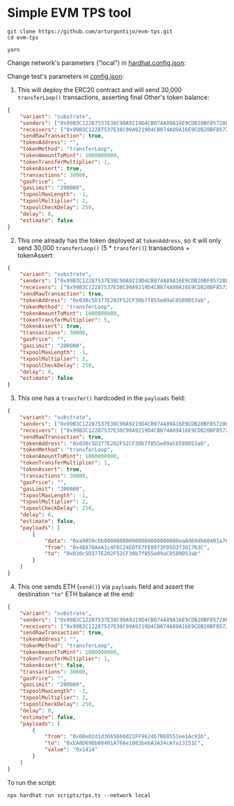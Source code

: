 # Simple EVM TPS tool

```shell
git clone https://github.com/arturgontijo/evm-tps.git
cd evm-tps

yarn
```

Change network's parameters ("local") in [hardhat.config.json](hardhat.config.ts):

Change test's parameters in [config.json](config.json):

1. This will deploy the ERC20 contract and will send 30,000 `transferLoop()` transactions, asserting final Other's token balance:
```json
{
    "variant": "substrate",
    "senders": ["0x99B3C12287537E38C90A9219D4CB074A89A16E9CDB20BF85728EBD97C343E000"],
    "receivers": ["0x99B3C12287537E38C90A9219D4CB074A89A16E9CDB20BF85728EBD97C343E005"],
    "sendRawTransaction": true,
    "tokenAddress": "",
    "tokenMethod": "transferLoop",
    "tokenAmountToMint": 1000000000,
    "tokenTransferMultiplier": 1,
    "tokenAssert": true,
    "transactions": 30000,
    "gasPrice": "",
    "gasLimit": "200000",
    "txpoolMaxLength": -1,
    "txpoolMultiplier": 2,
    "txpoolCheckDelay": 250,
    "delay": 0,
    "estimate": false
}
```

2. This one already has the token deployed at `tokenAddress`, so it will only send 30,000 `transferLoop()` (5 * `transfer()`) transactions + tokenAssert:
```json
{
    "variant": "substrate",
    "senders": ["0x99B3C12287537E38C90A9219D4CB074A89A16E9CDB20BF85728EBD97C343E000"],
    "receivers": ["0x99B3C12287537E38C90A9219D4CB074A89A16E9CDB20BF85728EBD97C343E005"],
    "sendRawTransaction": true,
    "tokenAddress": "0x030c5D377E202F52CF30b7f855e09aC0589D53ab",
    "tokenMethod": "transferLoop",
    "tokenAmountToMint": 1000000000,
    "tokenTransferMultiplier": 5,
    "tokenAssert": true,
    "transactions": 30000,
    "gasPrice": "",
    "gasLimit": "200000",
    "txpoolMaxLength": -1,
    "txpoolMultiplier": 2,
    "txpoolCheckDelay": 250,
    "delay": 0,
    "estimate": false
}
```


3. This one has a `transfer()` hardcoded in the `payloads` field:
```json
{
    "variant": "substrate",
    "senders": ["0x99B3C12287537E38C90A9219D4CB074A89A16E9CDB20BF85728EBD97C343E000"],
    "receivers": ["0x99B3C12287537E38C90A9219D4CB074A89A16E9CDB20BF85728EBD97C343E005"],
    "sendRawTransaction": true,
    "tokenAddress": "0x030c5D377E202F52CF30b7f855e09aC0589D53ab",
    "tokenMethod": "transferLoop",
    "tokenAmountToMint": 1000000000,
    "tokenTransferMultiplier": 1,
    "tokenAssert": true,
    "transactions": 30000,
    "gasPrice": "",
    "gasLimit": "200000",
    "txpoolMaxLength": -1,
    "txpoolMultiplier": 2,
    "txpoolCheckDelay": 250,
    "delay": 0,
    "estimate": false,
    "payloads": [
        {
            "data": "0xa9059cbb000000000000000000000000ea8d69db60401a766e1083beba3a34cafa13151c0000000000000000000000000000000000000000000000000000000000000001",
            "from": "0x48A78AeA1c4F8C24EDfE7FE0973F05D3f3d1763C",
            "to": "0x030c5D377E202F52CF30b7f855e09aC0589D53ab"
        }
    ]
}
```

4. This one sends ETH (`send()`) via `payloads` field and assert the destination `"to"` ETH balance at the end:
```json
{
    "variant": "substrate",
    "senders": ["0x99B3C12287537E38C90A9219D4CB074A89A16E9CDB20BF85728EBD97C343E342"],
    "receivers": ["0x99B3C12287537E38C90A9219D4CB074A89A16E9CDB20BF85728EBD97C343E005"],
    "sendRawTransaction": true,
    "tokenAddress": "",
    "tokenMethod": "transferLoop",
    "tokenAmountToMint": 1000000000,
    "tokenTransferMultiplier": 1,
    "tokenAssert": false,
    "transactions": 30000,
    "gasPrice": "",
    "gasLimit": "200000",
    "txpoolMaxLength": -1,
    "txpoolMultiplier": 2,
    "txpoolCheckDelay": 250,
    "delay": 0,
    "estimate": false,
    "payloads": [
        {
            "from": "0x6Be02d1d3665660d22FF9624b7BE0551ee1Ac91b",
            "to": "0xEA8D69Db60401A766e1083bebA3A34cAfa13151C",
            "value": "0x1414"
        }
    ]
}
```

To run the script:

```shell
npx hardhat run scripts/tps.ts --network local
```
